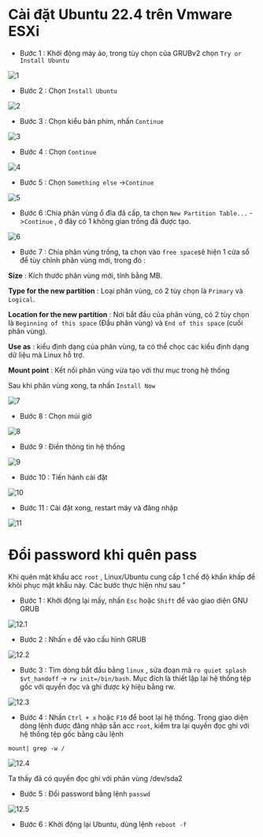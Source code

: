# Cài đặt Ubuntu 22.4 trên Vmware ESXi

* Bước 1 : Khởi động máy ảo, trong tùy chọn của GRUBv2 chọn `Try or Install Ubuntu`

![1](https://github.com/laitiennhanhoa/Thu-viec-tai-Nhan-Hoa/blob/main/images/Ubuntu/1.png)

* Bước 2 : Chọn `Install Ubuntu`

![2](https://github.com/laitiennhanhoa/Thu-viec-tai-Nhan-Hoa/blob/main/images/Ubuntu/2.png)

* Bước 3 : Chọn kiểu bản phím, nhấn `Continue`

![3](https://github.com/laitiennhanhoa/Thu-viec-tai-Nhan-Hoa/blob/main/images/Ubuntu/3.png)

* Bước 4 : Chọn `Continue`

![4](https://github.com/laitiennhanhoa/Thu-viec-tai-Nhan-Hoa/blob/main/images/Ubuntu/4.png)

* Bước 5 : Chọn `Something else` ->`Continue`

![5](https://github.com/laitiennhanhoa/Thu-viec-tai-Nhan-Hoa/blob/main/images/Ubuntu/5.png)

* Bước 6 :Chia phân vùng ổ đĩa đã cấp, ta chọn `New Partition Table...` ->`Continue` , ở đây có 1 không gian trống đã được tạo.

![6](https://github.com/laitiennhanhoa/Thu-viec-tai-Nhan-Hoa/blob/main/images/Ubuntu/6.png)

* Bước 7 : Chia phân vùng trống, ta chọn vào `free space`sẽ hiện 1 cửa sổ để tùy chỉnh phân vùng mới, trong đó :

__Size__ : Kích thước phân vùng mới, tính bằng MB.

__Type for the new partition__ : Loại phân vùng, có 2 tùy chọn là `Primary` và `Logical`.

__Location for the new partition__ : Nơi bắt đầu của phân vùng, có 2 tùy chọn là `Beginning of this space` (Đầu phân vùng) và `End of this space` (cuối phân vùng).

__Use as__ : kiểu định dạng của phân vùng, ta có thể chọc các kiểu định dạng dữ liệu mà Linux hỗ trợ.

__Mount point__ : Kết nối phân vùng vừa tạo với thư mục trong hệ thống

Sau khi phân vùng xong, ta nhấn `Install Now`

![7](https://github.com/laitiennhanhoa/Thu-viec-tai-Nhan-Hoa/blob/main/images/Ubuntu/7.png)

* Bước 8 : Chọn múi giờ 

![8](https://github.com/laitiennhanhoa/Thu-viec-tai-Nhan-Hoa/blob/main/images/Ubuntu/8.png)

* Bước 9 : Điền thông tin hệ thống 

![9](https://github.com/laitiennhanhoa/Thu-viec-tai-Nhan-Hoa/blob/main/images/Ubuntu/9.jpg)

* Bước 10 : Tiến hành cài đặt

![10](https://github.com/laitiennhanhoa/Thu-viec-tai-Nhan-Hoa/blob/main/images/Ubuntu/10.jpg)

* Bước 11 : Cài đặt xong, restart máy và đăng nhập

![11](https://github.com/laitiennhanhoa/Thu-viec-tai-Nhan-Hoa/blob/main/images/Ubuntu/11.png)

#  Đổi password khi quên pass

Khi quên mật khẩu acc `root` , Linux/Ubuntu cung cấp 1 chế độ khẩn khấp để khôi phục mật khẩu này. Các bước thực hiện như sau "

* Bước 1 : Khởi động lại mấy, nhấn `Esc` hoặc `Shift` để vào giao diện GNU GRUB

![12.1](https://github.com/laitiennhanhoa/Thu-viec-tai-Nhan-Hoa/blob/main/images/Ubuntu/12.1.png)

* Bước 2 : Nhấn `e` để vào cấu hình GRUB

![12.2](https://github.com/laitiennhanhoa/Thu-viec-tai-Nhan-Hoa/blob/main/images/Ubuntu/12.2.png)

* Bước 3 : Tìm dòng bắt đầu bằng `linux` , sửa đoạn mã `ro quiet splash $vt_handoff` -> `rw init=/bin/bash`.  Mục đích là thiết lập lại hệ thống tệp gốc với quyền đọc và ghi được ký hiệu bằng rw.

![12.3](https://github.com/laitiennhanhoa/Thu-viec-tai-Nhan-Hoa/blob/main/images/Ubuntu/12.3.png)

* Bước 4 : Nhấn `Ctrl + x` hoặc `F10` để boot lại hệ thống. Trong giao diện dòng lệnh được đăng nhập sẵn acc `root`, kiểm tra lại quyền đọc ghi với hệ thống tệp gốc bằng câu lệnh 
```
mount| grep -w /
```
![12.4](https://github.com/laitiennhanhoa/Thu-viec-tai-Nhan-Hoa/blob/main/images/Ubuntu/12.4.png)

Ta thấy đã có quyền đọc ghi với phân vùng /dev/sda2

* Bước 5 : Đổi password bằng lệnh `passwd`

![12.5](https://github.com/laitiennhanhoa/Thu-viec-tai-Nhan-Hoa/blob/main/images/Ubuntu/12.5.png)

* Bước 6 : Khởi động lại Ubuntu, dùng lệnh `reboot -f`

